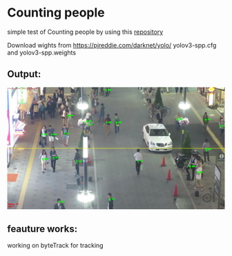 # Counting people
simple test of Counting people by using this  [repository](https://github.com/Matskevichivan/Counting-People)

Download wights from https://pjreddie.com/darknet/yolo/ yolov3-spp.cfg and yolov3-spp.weights
## Output:

![Screenshot](1049.jpg)


## feauture works:
working on byteTrack for tracking